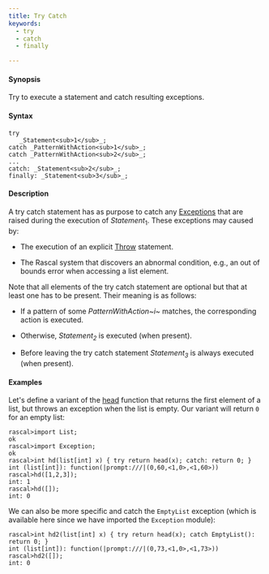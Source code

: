 ```yaml
---
title: Try Catch
keywords:
  - try
  - catch
  - finally

---
```


#### Synopsis

Try to execute a statement and catch resulting exceptions.

#### Syntax

```rascal
try
   _Statement<sub>1</sub>_;
catch _PatternWithAction<sub>1</sub>_;
catch _PatternWithAction<sub>2</sub>_;
...
catch: _Statement<sub>2</sub>_;
finally: _Statement<sub>3</sub>_;
```

#### Description

A try catch statement has as purpose to catch any [Exceptions](../../../Library/Exception.md) that are raised 
during the execution of _Statement_<sub>1</sub>.
These exceptions may caused by:

*  The execution of an explicit [Throw](../../../Rascal/Statements/Throw) statement.

*  The Rascal system that discovers an abnormal condition, e.g., an out of bounds error when accessing a list element.


Note that all elements of the try catch statement are optional but that at least one has to be present. 
Their meaning is as follows:

*  If a pattern of some _PatternWithAction~i~_ matches, the corresponding action is executed.

*  Otherwise, _Statement<sub>2</sub>_ is executed (when present).

*  Before leaving the try catch statement _Statement<sub>3</sub>_ is always executed (when present).

#### Examples

Let's define a variant of the [head](../../../Library/List.md#List-head) function that returns the first element of a list,
but throws an exception when the list is empty. Our variant will return `0` for an empty list:

```rascal-shell
rascal>import List;
ok
rascal>import Exception;
ok
rascal>int hd(list[int] x) { try return head(x); catch: return 0; }
int (list[int]): function(|prompt:///|(0,60,<1,0>,<1,60>))
rascal>hd([1,2,3]);
int: 1
rascal>hd([]);
int: 0
```
We can also be more specific and catch the `EmptyList` exception
(which is available here since we have imported the `Exception` module):

```rascal-shell
rascal>int hd2(list[int] x) { try return head(x); catch EmptyList(): return 0; }
int (list[int]): function(|prompt:///|(0,73,<1,0>,<1,73>))
rascal>hd2([]);
int: 0
```




